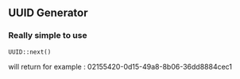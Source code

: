 ## UUID Generator

### Really simple to use

```UUID::next()```

will return for example : 02155420-0d15-49a8-8b06-36dd8884cec1